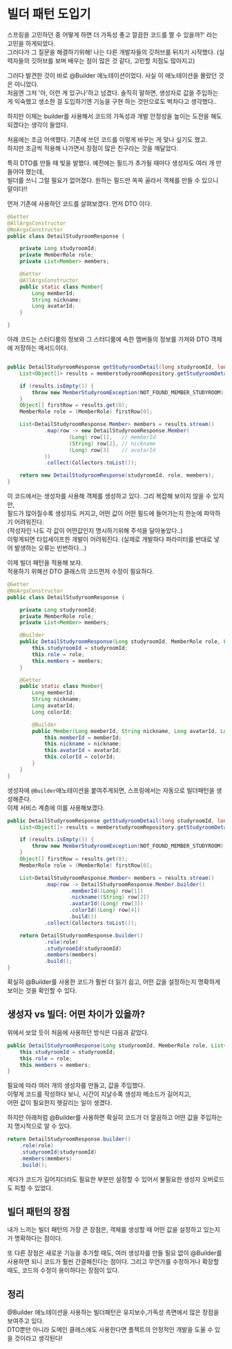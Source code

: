 # 빌더 패턴 도입기

스프링을 고민하던 중 어떻게 하면 더 가독성 좋고 깔끔한 코드를 짤 수 있을까?' 라는 고민을 하게되었다.  
그러다가 그 질문을 해결하기위해! 나는 다른 개발자들의 깃허브를 뒤지기 시작했다. (실력자들의 깃허브를 보며 배우는 점이 많은 것 같다, 고민할 지점도 많아지고)


그러다 발견한 것이 바로 @Builder 애노테이션이었다. 
사실 이 애노테이션을 몰랐던 것은 아니었다.  
처음엔 그저 '아, 이런 게 있구나'하고 넘겼다. 
솔직히 말하면, 생성자로 값을 주입하는 게 익숙했고 
생소한 걸 도입하기엔 기능을 구현 하는 것만으로도 벅차다고 생각했다..  

하지만 이제는 builder를 사용해서 코드의 가독성과 개발 안정성을 높이는 도전을 해도 되겠다는 생각이 들었다.  

처음에는 조금 어색했다. 기존에 쓰던 코드를 이렇게 바꾸는 게 맞나 싶기도 했고.   
하지만 조금씩 적용해 나가면서 장점이 많은 친구라는 것을 깨달았다.  

특히 DTO를 만들 때 빛을 발했다. 예전에는 필드가 추가될 때마다 생성자도 여러 개 만들어야 했는데,   
빌더를 쓰니 그럴 필요가 없어졌다. 
원하는 필드만 쏙쏙 골라서 객체를 만들 수 있으니 말이다!!  

먼저 기존에 사용하던 코드를 살펴보겠다. 
먼저 DTO 이다.  
```java
@Getter
@AllArgsConstructor
@NoArgsConstructor
public class DetailStudyroomResponse {

    private Long studyroomId;
    private MemberRole role;
    private List<Member> members;

    @Getter
    @AllArgsConstructor
    public static class Member{
        Long memberId;
        String nickname;
        Long avatarId;
    }

}
```

아래 코드는 스터디룸의 정보와 그 스터디룸에 속한 맴버들의 정보를 가져와 DTO 객체에 저장하는 메서드이다.  
```java

public DetailStudyroomResponse getStudyroomDetail(long studyroomId, long memberId) {
    List<Object[]> results = memberstudyroomRepository.getStudyroomDetail(studyroomId, memberId, BaseStatus.ACTIVE);

    if (results.isEmpty()) {
        throw new MemberStudyroomException(NOT_FOUND_MEMBER_STUDYROOM);
    }
    Object[] firstRow = results.get(0);
    MemberRole role = (MemberRole) firstRow[0];

    List<DetailStudyroomResponse.Member> members = results.stream()
            .map(row -> new DetailStudyroomResponse.Member(
                    (Long) row[1],   // memberId
                    (String) row[2], // nickname
                    (Long) row[3]    // avatarId
            ))
            .collect(Collectors.toList());

    return new DetailStudyroomResponse(studyroomId, role, members);
}

```
이 코드에서는 생성자를 사용해 객체를 생성하고 있다. 그리 복잡해 보이지 않을 수 있지만,   
필드가 많아질수록 생성자도 커지고, 어떤 값이 어떤 필드에 들어가는지 한눈에 파악하기 어려워진다.  
(작성자인 나도 각 값이 어떤값인지 명시하기위해 주석을 달아놓았다..)  
이렇게되면 타입세이프한 개발이 어려워진다. (실제로 개발하다 파라미터를 반대로 넣어 발생하는 오류는 빈번하다...)   


이제 빌더 패턴을 적용해 보자.  
적용하기 위해선 DTO 클래스의 코드먼저 수정이 필요하다.  
```java
@Getter
@NoArgsConstructor
public class DetailStudyroomResponse {

    private Long studyroomId;
    private MemberRole role;
    private List<Member> members;

    @Builder
    public DetailStudyroomResponse(Long studyroomId, MemberRole role, List<Member> members){
        this.studyroomId = studyroomId;
        this.role = role;
        this.members = members;
    }

    @Getter
    public static class Member{
        Long memberId;
        String nickname;
        Long avatarId;
        Long colorId;

        @Builder
        public Member(Long memberId, String nickname, Long avatarId, Long colorId) {
            this.memberId = memberId;
            this.nickname = nickname;
            this.avatarId = avatarId;
            this.colorId = colorId;
        }
    }
}
```
생성자에 `@Builder`애노테이션을 붙여주게되면, 스프링에서는 자동으로 빌더패턴을 생성해준다.  
이제 서비스 계층에 이를 사용해보겠다.  

```java
public DetailStudyroomResponse getStudyroomDetail(long studyroomId, long memberId) {
    List<Object[]> results = memberstudyroomRepository.getStudyroomDetail(studyroomId, memberId, BaseStatus.ACTIVE);

    if (results.isEmpty()) {
        throw new MemberStudyroomException(NOT_FOUND_MEMBER_STUDYROOM);
    }
    Object[] firstRow = results.get(0);
    MemberRole role = (MemberRole) firstRow[0];

    List<DetailStudyroomResponse.Member> members = results.stream()
            .map(row -> DetailStudyroomResponse.Member.builder()
                    .memberId((Long) row[1])
                    .nickname((String) row[2])
                    .avatarId((Long) row[3])
                    .colorId((Long) row[4])
                    .build())
            .collect(Collectors.toList());

    return DetailStudyroomResponse.builder()
            .role(role)
            .studyroomId(studyroomId)
            .members(members)
            .build();
}
```
확실히 @Builder를 사용한 코드가 훨씬 더 읽기 쉽고, 어떤 값을 설정하는지 명확하게 보이는 것을 확인할 수 있다.  


## 생성자 vs 빌더: 어떤 차이가 있을까?
위에서 보았 듯이 처음에 사용하던 방식은 다음과 같았다.  

```java
public DetailStudyroomResponse(Long studyroomId, MemberRole role, List<Member> members) {
    this.studyroomId = studyroomId;
    this.role = role;
    this.members = members;
}
```  
필요에 따라 여러 개의 생성자를 만들고, 값을 주입했다.  
이렇게 코드를 작성하다 보니, 시간이 지날수록 생성자 메소드가 길어지고,   
어떤 값이 필요한지 헷갈리는 일이 생겼다.  

하지만 아래처럼 @Builder를 사용하면 확실히 코드가 더 깔끔하고 어떤 값을 주입하는지 명시적으로 알 수 있다.  
```java
return DetailStudyroomResponse.builder()
    .role(role)
    .studyroomId(studyroomId)
    .members(members)
    .build();
```
게다가 코드가 길어지더라도 필요한 부분만 설정할 수 있어서 불필요한 생성자 오버로드도 피할 수 있었다.  


## 빌더 패턴의 장점
내가 느끼는 빌더 패턴의 가장 큰 장점은,
객체를 생성할 때 어떤 값을 설정하고 있는지가 명확하다는 점이다.  

또 다른 장점은 새로운 기능을 추가할 때도, 여러 생성자를 만들 필요 없이 
@Builder를 사용하면 되니 코드가 훨씬 간결해진다는 점이다.
그리고 무언가를 수정하거나 확장할 때도, 코드의 수정이 용이하다는 장점이 있다.  

## 정리

@Builder 애노테이션을 사용하는 빌더패턴은 유지보수,가독성 측면에서 많은 장점을 보여주고 있다.  
DTO뿐만 아니라 도메인 클래스에도 사용한다면 플젝트의 안정적인 개발을 도울 수 있을 것이라고 생각된다!  











